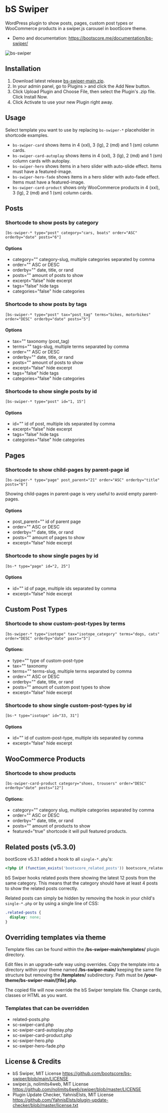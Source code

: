 # bS Swiper

WordPress plugin to show posts, pages, custom post types or WooCommerce products in a swiper.js carousel in bootScore theme.

- Demo and documentation: https://bootscore.me/documentation/bs-swiper/

<img src="https://lh3.googleusercontent.com/pw/AM-JKLWiXYRnKEw159nO7pwFb4ntUSLVFvmlb8jvSaz__ucMtM26cCHhEXAwHSc58oh1FKGg99sY6sxyw1ycm5fuGUimM-lYZ2Z2yrh-imU4EE_vQhu8pwFaP4fK8yeXQdSyZowyGgwSNBR83WvRajr4M8e-Kw=w1200-h941-no" alt="bs-swiper">

## Installation
1. Download latest release [bs-swiper-main.zip](https://github.com/bootscore/bs-swiper/releases). 
2. In your admin panel, go to Plugins > and click the Add New button.
3. Click Upload Plugin and Choose File, then select the Plugin's .zip file. Click Install Now.
4. Click Activate to use your new Plugin right away.

## Usage
Select template you want to use by replacing `bs-swiper-*` placeholder in shortcode examples.

- `bs-swiper-card` shows items in 4 (xxl), 3 (lg), 2 (md) and 1 (sm) column cards.
- `bs-swiper-card-autoplay` shows items in 4 (xxl), 3 (lg), 2 (md) and 1 (sm) column cards with autoplay.
- `bs-swiper-hero` shows items in a hero slider with auto-slide effect. Items must have a featured-image.
- `bs-swiper-hero-fade` shows items in a hero slider with auto-fade effect. Items must have a featured-image.
- `bs-swiper-card-product` shows only WooCommerce products in 4 (xxl), 3 (lg), 2 (md) and 1 (sm) column cards.

## Posts

### Shortcode to show posts by category
`[bs-swiper-* type="post" category="cars, boats" order="ASC" orderby="date" posts="6"]`   

#### Options
- category="" category-slug, multiple categories separated by comma
- order="" ASC or DESC
- orderby="" date, title, or rand
- posts="" amount of posts to show
- excerpt="false" hide excerpt
- tags="false" hide tags
- categories="false" hide categories

### Shortcode to show posts by tags
`[bs-swiper-* type="post" tax="post_tag" terms="bikes, motorbikes" order="DESC" orderby="date" posts="5"]`

#### Options
- tax="" taxonomy (post_tag)
- terms="" tags-slug, multiple terms separated by comma
- order="" ASC or DESC
- orderby="" date, title, or rand
- posts="" amount of posts to show
- excerpt="false" hide excerpt
- tags="false" hide tags
- categories="false" hide categories

### Shortcode to show single posts by id
`[bs-swiper-* type="post" id="1, 15"]`

#### Options
- id="" id of post, multiple ids separated by comma 
- excerpt="false" hide excerpt
- tags="false" hide tags
- categories="false" hide categories

## Pages

### Shortcode to show child-pages by parent-page id
`[bs-swiper-* type="page" post_parent="21" order="ASC" orderby="title" posts="6"]`

Showing child-pages in parent-page is very useful to avoid empty parent-pages.

#### Options
- post_parent="" id of parent page
- order="" ASC or DESC
- orderby="" date, title, or rand
- posts="" amount of pages to show
- excerpt="false" hide excerpt

### Shortcode to show single pages by id
`[bs-* type="page" id="2, 25"]`

#### Options
- id="" id of page, multiple ids separated by comma 
- excerpt="false" hide excerpt

## Custom Post Types

### Shortcode to show custom-post-types by terms
`[bs-swiper-* type="isotope" tax="isotope_category" terms="dogs, cats" order="DESC" orderby="date" posts="5"]`

#### Options:
- type="" type of custom-post-type
- tax="" taxonomy
- terms="" terms-slug, multiple terms separated by comma
- order="" ASC or DESC
- orderby="" date, title, or rand
- posts="" amount of custom post types to show 
- excerpt="false" hide excerpt

### Shortcode to show single custom-post-types by id
`[bs-* type="isotope" id="33, 31"]`

#### Options
- id="" id of custom-post-type, multiple ids separated by comma 
- excerpt="false" hide excerpt

## WooCommerce Products

### Shortcode to show products
`[bs-swiper-card-product category="shoes, trousers" order="DESC" orderby="date" posts="12"]`

#### Options:
- category="" category slug, multiple categories separated by comma
- order="" ASC or DESC
- orderby="" date, title, or rand
- posts="" amount of products to show 
- featured="true" shortcode it will pull featured products.

## Related posts (v5.3.0)
bootScore v5.3.1 added a hook to all `single-*.php`'s:

```php
<?php if (function_exists('bootscore_related_posts')) bootscore_related_posts(); ?>
```

bS Swiper hooks related posts there showing the latest 12 posts from the same category. This means that the category should have at least 4 posts to show the related posts correctly.

Related posts can simply be hidden by removing the hook in your child's `single-*.php` or by using a single line of CSS:

```css
.related-posts {
  display: none;
}
```

## Overriding templates via theme
Template files can be found within the **/bs-swiper-main/templates/** plugin directory.

Edit files in an upgrade-safe way using overrides. Copy the template into a directory within your theme named **/bs-swiper-main/** keeping the same file structure but removing the **/templates/** subdirectory. Path must be **/your-theme/bs-swiper-main/[file].php**.

The copied file will now override the bS Swiper template file. Change cards, classes or HTML as you want.

### Templates that can be overridden
- related-posts.php
- sc-swiper-card.php
- sc-swiper-card-autoplay.php
- sc-swiper-card-product.php
- sc-swiper-hero.php
- sc-swiper-hero-fade.php

## License & Credits
- bS Swiper, MIT License https://github.com/bootscore/bs-swiper/blob/main/LICENSE
- swiper.js, nolimits4web, MIT License https://github.com/nolimits4web/swiper/blob/master/LICENSE
- Plugin Update Checker, YahnisElsts, MIT License https://github.com/YahnisElsts/plugin-update-checker/blob/master/license.txt

